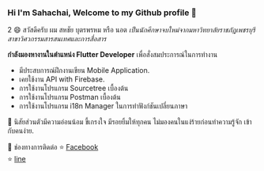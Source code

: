 
### Hi I'm Sahachai, Welcome to my Github profile 👋
2
​😄 สวัสดีครับ ผม สหชัย บุตรพรหม หรือ นอต 
*เป็นนักศึกษาจบใหม่จากมหาวิทยาลัยราชภัฎเพชรบุรี*
*สาขาวิศวกรรมสารสนเทศและการสื่อสาร*

**กำลังมองหางานในตำแหน่ง Flutter Developer** 
เพื่อสั่งสมประการณ์ในการทำงาน

 - มีประสบการณ์ฝึกงานเขียน Mobile Application.
 - เคยใช้งาน API with Firebase.
 - การใช้งานโปรแกรม Sourcetree เบื้องต้น
 - การใช้งานโปรแกรม Postman เบื้องต้น
 - การใช้งานโปรแกรม i18n Manager ในการทำฟังก์ชันเปลี่ยนภาษา
 
👯
นิสัยส่วนตัวมีความอ่อนน้อม ขี้เกรงใจ มีรอยยิ้มให้ทุกคน ไม่มองคนในแง่ร้ายก่อนทำความรู้จัก เข้ากับคนง่าย.

💬 ช่องทางการติดต่อ
⭐ [Facebook](https://www.facebook.com/not021)<br>
⭐ [line](https://line.me/ti/p/1Fsiw8Ct5k)<br>

<!--
**nosson24/nosson24** is a ✨ _special_ ✨ repository because its `README.md` (this file) appears on your GitHub profile.

Here are some ideas to get you started:

- 🔭 I’m currently working on ...
- 🌱 I’m currently learning ...
- 👯 I’m looking to collaborate on ...
- 🤔 I’m looking for help with ...
- 💬 Ask me about ...
- 📫 How to reach me: ...
- 😄 Pronouns: ...
- ⚡ Fun fact: ...
-->
